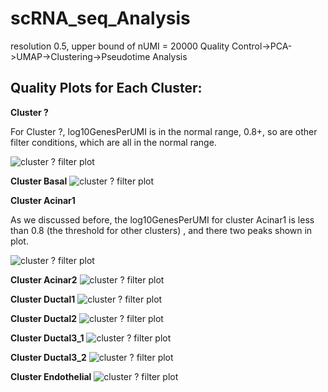 # scRNA_seq_Analysis

resolution 0.5, upper bound of nUMI = 20000
Quality Control->PCA->UMAP->Clustering->Pseudotime Analysis 

## Quality Plots for Each Cluster:

**Cluster ?** 

For Cluster ?, log10GenesPerUMI is in the normal range, 0.8+, so are other filter conditions, which are all in the normal range. 

![cluster ? filter plot](R_work_env/sl06202023_20000_resolution_0.5/cluster_quality_plot/scRNAseq_mSG_filtered_quest.png)

**Cluster Basal** 
![cluster ? filter plot](R_work_env/sl06202023_20000_resolution_0.5/cluster_quality_plot/scRNAseq_mSG_filtered_basal.png)

**Cluster Acinar1** 

As we discussed before, the log10GenesPerUMI for cluster Acinar1 is less than 0.8 (the threshold for other clusters) , and there two peaks shown in plot.  

![cluster ? filter plot](R_work_env/sl06202023_20000_resolution_0.5/cluster_quality_plot/scRNAseq_mSG_filtered_acinar1.png)

**Cluster Acinar2** 
![cluster ? filter plot](R_work_env/sl06202023_20000_resolution_0.5/cluster_quality_plot/scRNAseq_mSG_filtered_acinar2.png)

**Cluster Ductal1** 
![cluster ? filter plot](R_work_env/sl06202023_20000_resolution_0.5/cluster_quality_plot/scRNAseq_mSG_filtered_ductal1.png)

**Cluster Ductal2** 
![cluster ? filter plot](R_work_env/sl06202023_20000_resolution_0.5/cluster_quality_plot/scRNAseq_mSG_filtered_ductal2.png)

**Cluster Ductal3_1** 
![cluster ? filter plot](R_work_env/sl06202023_20000_resolution_0.5/cluster_quality_plot/scRNAseq_mSG_filtered_ductal3_1.png)

**Cluster Ductal3_2** 
![cluster ? filter plot](R_work_env/sl06202023_20000_resolution_0.5/cluster_quality_plot/scRNAseq_mSG_filtered_ductal3_2.png)

**Cluster Endothelial** 
![cluster ? filter plot](R_work_env/sl06202023_20000_resolution_0.5/cluster_quality_plot/scRNAseq_mSG_filtered_endothelial.png)
